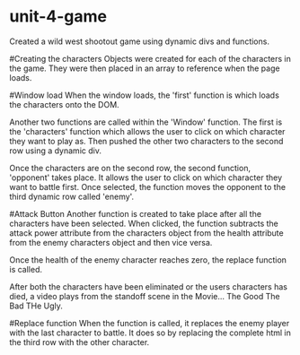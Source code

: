 # unit-4-game
Created a wild west shootout game using dynamic divs and functions. 

#Creating the characters
Objects were created for each of the characters in the game. They were then placed in an array to reference when the page loads. 

#Window load
When the window loads, the 'first' function is which loads the characters onto the DOM.

Another two functions are called within the 'Window' function. The first is the 'characters' function which allows the user to click on which character they want to play as. Then pushed the other two characters to the second row using a dynamic div. 

Once the characters are on the second row, the second function, 'opponent' takes place. It allows the user to click on which character they want to battle first. Once selected, the function moves the opponent to the third dynamic row called 'enemy'.

#Attack Button
Another function is created to take place after all the characters have been selected. When clicked, the function subtracts the attack power attribute from the characters object from the health attribute from the enemy characters object and then vice versa. 

Once the health of the enemy character reaches zero, the replace function is called. 

After both the characters have been eliminated or the users characters has died, a video plays from the standoff scene in the Movie... The Good The Bad THe Ugly. 

#Replace function
When the function is called, it replaces the enemy player with the last character to battle. It does so by replacing the complete html in the third row with the other character. 


